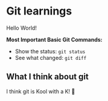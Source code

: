 # Git learnings

Hello World!

**Most Important Basic Git Commands:**

- Show the status: `git status`
- See what changed: `git diff`

## What I think about git

I think git is Kool with a K! 🤪
